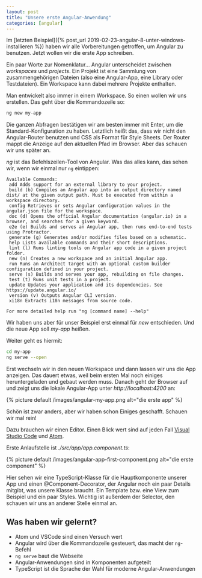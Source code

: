 ```yaml
---
layout: post
title: "Unsere erste Angular-Anwendung"
categories: [angular]
---
```


Im [letzten Beispiel]({% post_url 2019-02-23-angular-8-unter-windows-installieren %}) haben wir alle Vorbereitungen getroffen, um Angular zu benutzen. Jetzt wollen wir die erste App schreiben.

<!--more-->

Ein paar Worte zur Nomenklatur... Angular unterscheidet zwischen _workspaces_ und _projects_. Ein Projekt ist eine Sammlung von zusammengehörigen Dateien (also eine Angular-App, eine Library oder Testdateien). Ein Workspace kann dabei mehrere Projekte enthalten.

Man entwickelt also immer in einem Workspace. So einen wollen wir uns erstellen. Das geht über die Kommandozeile so:

```bash
ng new my-app
```

Die ganzen Abfragen bestätigen wir am besten immer mit Enter, um die Standard-Konfiguration zu haben. Letztlich heißt das, dass wir nicht den Angular-Router benutzen und CSS als Format für Style Sheets. Der Router mappt die Anzeige auf den aktuellen Pfad im Browser. Aber das schauen wir uns später an.

_ng_ ist das Befehlszeilen-Tool von Angular. Was das alles kann, das sehen wir, wenn wir einmal nur ```ng``` eintippen:

```
Available Commands:
 add Adds support for an external library to your project.
 build (b) Compiles an Angular app into an output directory named dist/ at the given output path. Must be executed from within a workspace directory.
 config Retrieves or sets Angular configuration values in the angular.json file for the workspace.
 doc (d) Opens the official Angular documentation (angular.io) in a browser, and searches for a given keyword.
 e2e (e) Builds and serves an Angular app, then runs end-to-end tests using Protractor.
 generate (g) Generates and/or modifies files based on a schematic.
 help Lists available commands and their short descriptions.
 lint (l) Runs linting tools on Angular app code in a given project folder.
 new (n) Creates a new workspace and an initial Angular app.
 run Runs an Architect target with an optional custom builder configuration defined in your project.
 serve (s) Builds and serves your app, rebuilding on file changes.
 test (t) Runs unit tests in a project.
 update Updates your application and its dependencies. See https://update.angular.io/
 version (v) Outputs Angular CLI version.
 xi18n Extracts i18n messages from source code.

For more detailed help run "ng [command name] --help"
```

Wir haben uns aber für unser Beispiel erst einmal für _new_ entschieden. Und die neue App soll _my-app_ heißen.

Weiter geht es hiermit:

```bash
cd my-app
ng serve --open
```

Erst wechseln wir in den neuen Workspace und dann lassen wir uns die App anzeigen. Das dauert etwas, weil beim ersten Mal noch einiges heruntergeladen und gebaut werden muss. Danach geht der Browser auf und zeigt uns die lokale Angular-App unter _http://localhost:4200_ an:

{% picture default /images/angular-my-app.png alt="die erste app" %}

Schön ist zwar anders, aber wir haben schon Einiges geschafft. Schauen wir mal rein!

Dazu brauchen wir einen Editor. Einen Blick wert sind auf jeden Fall [Visual Studio Code](https://code.visualstudio.com) und [Atom](https://atom.io).

Erste Anlaufstelle ist _./src/app/app.component.ts_:

{% picture default /images/angular-app-first-component.png alt="die erste component" %}

Hier sehen wir eine TypeScript-Klasse für die Hauptkomponente unserer App und einen @Component-Decorator, der Angular noch ein paar Details mitgibt, was unsere Klasse braucht. Ein Template bzw. eine View zum Beispiel und ein paar Styles. Wichtig ist außerdem der Selector, den schauen wir uns an anderer Stelle einmal an.

## Was haben wir gelernt?

- Atom und VSCode sind einen Versuch wert
- Angular wird über die Kommandozeile gesteuert, das macht der ``ng``-Befehl
- ``ng serve`` baut die Webseite
- Angular-Anwendungen sind in Komponenten aufgeteilt
- TypeScript ist die Sprache der Wahl für moderne Angular-Anwendungen
